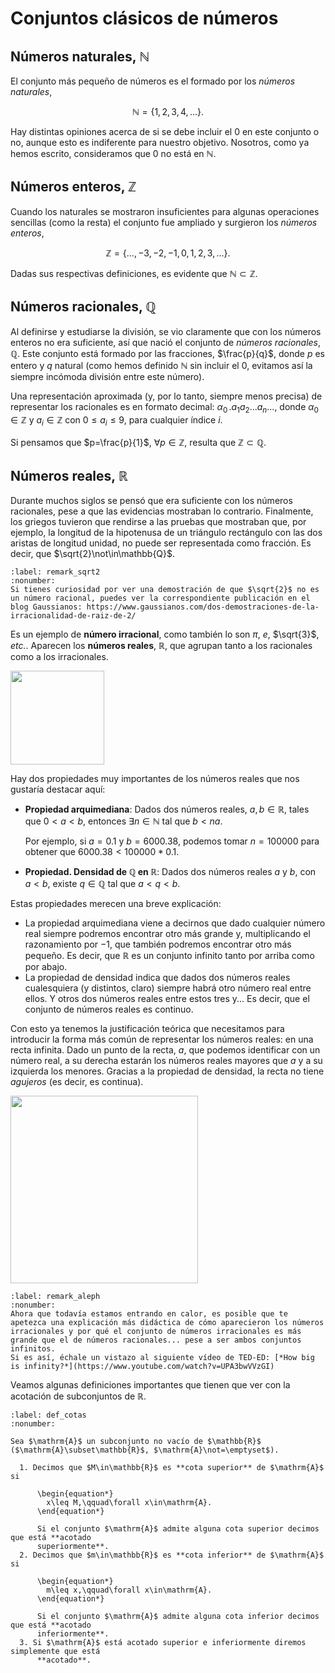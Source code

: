 # Conjuntos clásicos de números #

## Números naturales, $\mathbb{N}$ ##

El conjunto más pequeño de números es el formado por los *números naturales*,

$$
  \mathbb{N}=\left\{1,2,3,4,...\right\}.
$$

Hay distintas opiniones acerca de si se debe incluir el $0$ en este conjunto o no, aunque esto es 
indiferente para nuestro objetivo.
Nosotros, como ya hemos escrito, consideramos que $0$ no está en $\mathbb{N}$. 

## Números enteros, $\mathbb{Z}$ ##

Cuando los naturales se mostraron insuficientes para algunas operaciones
sencillas (como la resta) el conjunto fue ampliado y surgieron los
*números enteros*,

$$
  \mathbb{Z}=\left\{...,-3,-2,-1,0,1,2,3,...\right\}.
$$

Dadas sus respectivas definiciones, es evidente que $\mathbb{N}\subset\mathbb{Z}$.

## Números racionales, $\mathbb{Q}$ ##

Al definirse y estudiarse la división, se vio claramente que con los números enteros no era
suficiente, así que nació el conjunto de *números racionales*,
$\mathbb{Q}$. Este conjunto está formado por las fracciones, $\frac{p}{q}$, donde $p$
es entero y $q$ natural (como hemos definido $\mathbb{N}$ sin incluir el $0$, evitamos así 
la siempre incómoda división entre este número).

Una representación aproximada (y, por lo tanto, siempre menos precisa) de
representar los racionales es en 
formato decimal: $\alpha_0\, .a_1 a_2... a_n...$, donde $\alpha_0\in\mathbb{Z}$ y
$a_i\in\mathbb{Z}$ con $0\leq a_i\leq 9$, para cualquier índice $i$.

Si pensamos que $p=\frac{p}{1}$, $\forall p\in\mathbb{Z}$, resulta que $\mathbb{Z}\subset\mathbb{Q}$.

## Números reales, $\mathbb{R}$ ##

Durante muchos siglos se pensó que era suficiente con los números racionales, 
pese a que las evidencias mostraban lo contrario. Finalmente, los griegos tuvieron que
rendirse a las pruebas que mostraban que, por ejemplo, la longitud de la hipotenusa de un
triángulo rectángulo con las dos aristas de longitud unidad, no puede ser representada
como fracción. Es decir, que $\sqrt{2}\not\in\mathbb{Q}$. 

````{prf:remark} 
:label: remark_sqrt2
:nonumber: 
Si tienes curiosidad por ver una demostración de que $\sqrt{2}$ no es un número racional, puedes ver la correspondiente publicación en el blog Gaussianos: https://www.gaussianos.com/dos-demostraciones-de-la-irracionalidad-de-raiz-de-2/
````

Es un ejemplo de **número irracional**, como también lo son $\pi$, $e$, $\sqrt{3}$,
*etc.*. Aparecen los **números reales**, $\mathbb{R}$, que agrupan tanto a los racionales como
a los irracionales.

<img src="../../images/cap1_sqrt2_no_racional.png" width="150"/>

Hay dos propiedades muy importantes de los números reales que nos gustaría destacar 
aquí:

* **Propiedad arquimediana**: Dados dos números reales, $a,b\in\mathbb{R}$, tales que $0<a<b$, entonces $\exists n\in\mathbb{N}$ tal que $b<na$.

    Por ejemplo, si $a=0.1$ y $b=6000.38$, podemos tomar $n=100000$ para obtener que $6000.38<100000*0.1$.

* **Propiedad. Densidad de $\mathbb{Q}$ en $\mathbb{R}$**: Dados dos números reales $a$ y $b$, con $a<b$, existe $q\in\mathbb{Q}$ tal que $a<q<b$.

Estas propiedades merecen una breve explicación: 
* La propiedad arquimediana viene a decirnos que dado cualquier número real siempre podremos encontrar otro más grande y, multiplicando el razonamiento por $-1$, que también podremos encontrar otro más pequeño. Es decir, que $\mathbb{R}$ es un conjunto infinito tanto por arriba como por abajo. 
* La propiedad de densidad indica que dados dos números reales cualesquiera (y distintos, claro) siempre habrá otro número real entre ellos. Y otros dos números reales entre estos tres y... Es decir, que el conjunto de números reales es continuo. 

Con esto ya tenemos la justificación teórica que necesitamos para introducir la forma 
más común de representar los números reales: en una recta infinita. Dado un punto de
la recta, $a$, que podemos identificar con un número real, a su derecha estarán los
números reales mayores que $a$ y a su izquierda los menores. Gracias a la propiedad de densidad, la recta no tiene
*agujeros* (es decir, es continua).    

<img src="../../images/cap1_recta_real.png" width="300"/>

````{prf:remark} 
:label: remark_aleph
:nonumber: 
Ahora que todavía estamos entrando en calor, es posible que te apetezca una explicación más didáctica de cómo aparecieron los números irracionales y por qué el conjunto de números irracionales es más grande que el de números racionales... pese a ser ambos conjuntos infinitos. 
Si es así, échale un vistazo al siguiente vídeo de TED-ED: [*How big is infinity?*](https://www.youtube.com/watch?v=UPA3bwVVzGI)
````

Veamos algunas definiciones importantes que tienen que ver con la acotación de subconjuntos de $\mathbb{R}$.


````{prf:definition} 
:label: def_cotas
:nonumber: 

Sea $\mathrm{A}$ un subconjunto no vacío de $\mathbb{R}$ ($\mathrm{A}\subset\mathbb{R}$, $\mathrm{A}\not=\emptyset$).

  1. Decimos que $M\in\mathbb{R}$ es **cota superior** de $\mathrm{A}$ si 
      
      \begin{equation*}
        x\leq M,\qquad\forall x\in\mathrm{A}.
      \end{equation*}
      
      Si el conjunto $\mathrm{A}$ admite alguna cota superior decimos que está **acotado 
      superiormente**.
  2. Decimos que $m\in\mathbb{R}$ es **cota inferior** de $\mathrm{A}$ si 
      
      \begin{equation*}
        m\leq x,\qquad\forall x\in\mathrm{A}.
      \end{equation*}
      
      Si el conjunto $\mathrm{A}$ admite alguna cota inferior decimos que está **acotado 
      inferiormente**.
  3. Si $\mathrm{A}$ está acotado superior e inferiormente diremos simplemente que está 
      **acotado**.

````
